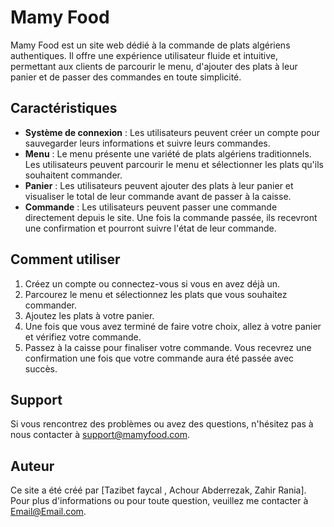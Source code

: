 # Mamy Food

Mamy Food est un site web dédié à la commande de plats algériens authentiques. Il offre une expérience utilisateur fluide et intuitive, permettant aux clients de parcourir le menu, d'ajouter des plats à leur panier et de passer des commandes en toute simplicité.

## Caractéristiques

- **Système de connexion** : Les utilisateurs peuvent créer un compte pour sauvegarder leurs informations et suivre leurs commandes.
- **Menu** : Le menu présente une variété de plats algériens traditionnels. Les utilisateurs peuvent parcourir le menu et sélectionner les plats qu'ils souhaitent commander.
- **Panier** : Les utilisateurs peuvent ajouter des plats à leur panier et visualiser le total de leur commande avant de passer à la caisse.
- **Commande** : Les utilisateurs peuvent passer une commande directement depuis le site. Une fois la commande passée, ils recevront une confirmation et pourront suivre l'état de leur commande.

## Comment utiliser

1. Créez un compte ou connectez-vous si vous en avez déjà un.
2. Parcourez le menu et sélectionnez les plats que vous souhaitez commander.
3. Ajoutez les plats à votre panier.
4. Une fois que vous avez terminé de faire votre choix, allez à votre panier et vérifiez votre commande.
5. Passez à la caisse pour finaliser votre commande. Vous recevrez une confirmation une fois que votre commande aura été passée avec succès.

## Support

Si vous rencontrez des problèmes ou avez des questions, n'hésitez pas à nous contacter à support@mamyfood.com.

## Auteur

Ce site a été créé par [Tazibet faycal , Achour Abderrezak, Zahir Rania]. Pour plus d'informations ou pour toute question, veuillez me contacter à Email@Email.com.
